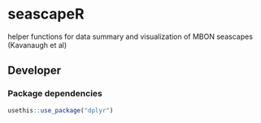 # seascapeR
helper functions for data summary and visualization of MBON seascapes (Kavanaugh et al) 

## Developer

### Package dependencies

```r
usethis::use_package("dplyr")
```
